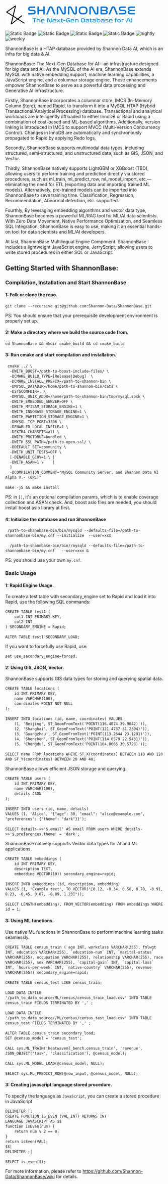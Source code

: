 ![image](./Docs/shannon-logo.png)

![Static Badge](https://img.shields.io/badge/AI%2FML_Native-_?link=https%3A%2F%2Fgithub.com%2Fmicrosoft%2FLightGBM)
![Static Badge](https://img.shields.io/badge/ONNX--Runtime-_?link=https%3A%2F%2Fgithub.com%2Fmicrosoft%2Fonnxruntime)
![Static Badge](https://img.shields.io/badge/ML_embedded-_?link=https%3A%2F%2Fgithub.com%2Fmicrosoft%2FLightGBM)
![Static Badge](https://img.shields.io/badge/Embedding--Native-_?link=https%3A%2F%2Fgithub.com%2Fmicrosoft%2Fonnxruntime)
![nightly](https://github.com/Shannon-Data/ShannonBase/actions/workflows/nightly.yaml/badge.svg)
![weekly](https://github.com/Shannon-Data/ShannonBase/actions/workflows/weekly.yaml/badge.svg)


ShannonBase is a HTAP database provided by Shannon Data AI, which is an infra for big data & AI. 

ShannonBase: The Next-Gen Database for AI—an infrastructure designed for big data and AI. As the MySQL of the AI era, ShannonBase extends MySQL with native embedding support, machine learning capabilities, a JavaScript engine, and a columnar storage engine. These enhancements empower ShannonBase to serve as a powerful data processing and Generative AI infrastructure.

Firstly, ShannonBase incorporates a columnar store, IMCS (In-Memory Column Store), named Rapid, to transform it into a MySQL HTAP (Hybrid Transactional/Analytical Processing) database. Transactional and analytical workloads are intelligently offloaded to either InnoDB or Rapid using a combination of cost-based and ML-based algorithms. Additionally, version linking is introduced in IMCS to support MVCC (Multi-Version Concurrency Control). Changes in InnoDB are automatically and synchronously propagated to Rapid by applying Redo logs.

Secondly, ShannonBase supports multimodal data types, including structured, semi-structured, and unstructured data, such as GIS, JSON, and Vector.

Thirdly, ShannonBase natively supports LightGBM or XGBoost (TBD), allowing users to perform training and prediction directly via stored procedures, such as ml_train, ml_predict_row, ml_model_import, etc.—eliminating the need for ETL (exporting data and importing trained ML models). Alternatively, pre-trained models can be imported into ShannonBase to save training time. Classification, Regression, Recommendation, Abnormal detection, etc. supported.

Fourthly, By leveraging embedding algorithms and vector data type, ShannonBase becomes a powerful ML/RAG tool for ML/AI data scientists. With Zero Data Movement, Native Performance Optimization, and Seamless SQL Integration, ShannonBase is easy to use, making it an essential hands-on tool for data scientists and ML/AI developers.

At last, ShannonBase Multilingual Engine Component. ShannonBase includes a lightweight JavaScript engine, JerryScript, allowing users to write stored procedures in either SQL or JavaScript.


## Getting Started with ShannonBase:
### Compilation, Installation and Start ShannonBase
#### 1: Folk or clone the repo.
```
git clone --recursive git@github.com:Shannon-Data/ShannonBase.git
```
PS: You should ensure that your prerequisite development environment is properly set up.

#### 2: Make a directory where we build the source code from.
```
cd ShannonBase && mkdir cmake_build && cd cmake_build
```

#### 3: Run cmake and start compilation and installation.
```
 cmake ../ \
  -DWITH_BOOST=/path-to-boost-include-files/ \
  -DCMAKE_BUILD_TYPE=[Release|Debug]  \
  -DCMAKE_INSTALL_PREFIX=/path-to-shannon-bin \
  -DMYSQL_DATADIR=/home/path-to-shannon-bin/data \
  -DSYSCONFDIR=. \
  -DMYSQL_UNIX_ADDR=/home/path-to-shannon-bin/tmp/mysql.sock \
  -DWITH_EMBEDDED_SERVER=OFF \
  -DWITH_MYISAM_STORAGE_ENGINE=1 \
  -DWITH_INNOBASE_STORAGE_ENGINE=1 \
  -DWITH_PARTITION_STORAGE_ENGINE=1 \
  -DMYSQL_TCP_PORT=3306 \
  -DENABLED_LOCAL_INFILE=1 \
  -DEXTRA_CHARSETS=all \
  -DWITH_PROTOBUF=bundled \
  -DWITH_SSL_PATH=/path-to-open-ssl/ \
  -DDEFAULT_SET=community \
  -DWITH_UNIT_TESTS=OFF \
  [-DENABLE_GCOV=1 \ |
  -DWITH_ASAN=1 \    | 
  ]
  -DCOMPILATION_COMMENT="MySQL Community Server, and Shannon Data AI Alpha V.- (GPL)" 

make -j5 && make install

```
PS: in `[]`, it's an optional compilation params, which is to enable coverage collection and ASAN check. And, boost asio 
files are needed, you should install boost asio library at first.


#### 4: Initialize the database and run ShannonBase
```
 /path-to-shannbase-bin/bin/mysqld --defaults-file=/path-to-shannonbase-bin/my.cnf --initialize  --user=xxx

  /path-to-shannbase-bin/bin//mysqld --defaults-file=/path-to-shannonbase-bin/my.cnf   --user=xxx & 
```
PS: you should use your own `my.cnf`.

### Basic Usage
#### 1: Rapid Engine Usage.
To create a test table with secondary_engine set to Rapid and load it into Rapid, use the following SQL commands:
```
CREATE TABLE test1 (
    col1 INT PRIMARY KEY,
    col2 INT
) SECONDARY_ENGINE = Rapid;

ALTER TABLE test1 SECONDARY_LOAD;
```

If you want to forcefully use Rapid, use:
```
set use_secondary_engine=forced;
```

#### 2: Using GIS, JSON, Vector.
ShannonBase supports GIS data types for storing and querying spatial data.
```
CREATE TABLE locations (
    id INT PRIMARY KEY,
    name VARCHAR(100),
    coordinates POINT NOT NULL
);

INSERT INTO locations (id, name, coordinates) VALUES 
    (1, 'Beijing', ST_GeomFromText('POINT(116.4074 39.9042)')), 
    (2, 'Shanghai', ST_GeomFromText('POINT(121.4737 31.2304)')), 
    (3, 'Guangzhou', ST_GeomFromText('POINT(113.2644 23.1291)')), 
    (4, 'Shenzhen', ST_GeomFromText('POINT(114.0579 22.5431)')), 
    (5, 'Chengdu', ST_GeomFromText('POINT(104.0665 30.5728)'));

SELECT name FROM locations WHERE ST_X(coordinates) BETWEEN 110 AND 120 AND ST_Y(coordinates) BETWEEN 20 AND 40;
```

ShannonBase allows efficient JSON storage and querying.
```
CREATE TABLE users (
    id INT PRIMARY KEY,
    name VARCHAR(100),
    details JSON
);

INSERT INTO users (id, name, details) 
VALUES (1, 'Alice', '{"age": 30, "email": "alice@example.com", "preferences": {"theme": "dark"}}');

SELECT details->>'$.email' AS email FROM users WHERE details->>'$.preferences.theme' = 'dark';
```

ShannonBase natively supports Vector data types for AI and ML applications.
```
CREATE TABLE embeddings (
    id INT PRIMARY KEY,
    description TEXT,
    embedding VECTOR(10)) secondary_engine=rapid;

INSERT INTO embeddings (id, description, embedding)
VALUES (1, 'Example text', TO_VECTOR("[0.12, -0.34, 0.56, 0.78, -0.91, 0.23, -0.45, 0.67, -0.89, 1.23]"));

SELECT LENGTH(embedding), FROM_VECTOR(embedding) FROM embeddings WHERE id = 1;
```

#### 3: Using ML functions.
Use native ML functions in ShannonBase to perform machine learning tasks seamlessly.
```
CREATE TABLE census_train ( age INT, workclass VARCHAR(255), fnlwgt INT, education VARCHAR(255), `education-num` INT, `marital-status` VARCHAR(255), occupation VARCHAR(255), relationship VARCHAR(255), race VARCHAR(255), sex VARCHAR(255), `capital-gain` INT, `capital-loss` INT, `hours-per-week` INT, `native-country` VARCHAR(255), revenue VARCHAR(255)) secondary_engine=rapid;

CREATE TABLE census_test LIKE census_train;

LOAD DATA INFILE '/path_to_data_source/ML/census/census_train_load.csv' INTO TABLE census_train FIELDS TERMINATED BY ',' ;

LOAD DATA INFILE '/path_to_data_source//ML/census/census_test_load.csv' INTO TABLE census_test FIELDS TERMINATED BY ',' ;

ALTER TABLE census_train secondary_load;
SET @census_model = 'census_test';

CALL sys.ML_TRAIN('heatwaveml_bench.census_train', 'revenue', JSON_OBJECT('task', 'classification'), @census_model);

CALL sys.ML_MODEL_LOAD(@census_model, NULL);

SELECT sys.ML_PREDICT_ROW(@row_input, @census_model, NULL);
```

#### 3: Creating javascript language stored procedure.
To specify the language as `JavaScript`, you can create a stored procedure in JavaScript
```
DELIMITER |;
CREATE FUNCTION IS_EVEN (VAL INT) RETURNS INT
LANGUAGE JAVASCRIPT AS $$
function isEven(num) {
    return num % 2 == 0;
}
return isEven(VAL);
$$|
DELIMITER ;|

SELECT is_even(3);
```

For more information, please refer to https://github.com/Shannon-Data/ShannonBase/wiki
for details.
